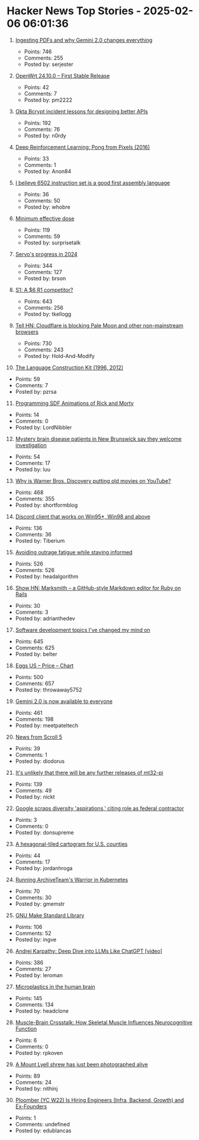 # Hacker News Top Stories - 2025-02-06 06:01:36

1. [Ingesting PDFs and why Gemini 2.0 changes everything](https://www.sergey.fyi/articles/gemini-flash-2)
   - Points: 746
   - Comments: 255
   - Posted by: serjester

2. [OpenWrt 24.10.0 – First Stable Release](https://openwrt.org/releases/24.10/notes-24.10.0)
   - Points: 42
   - Comments: 7
   - Posted by: pm2222

3. [Okta Bcrypt incident lessons for designing better APIs](https://n0rdy.foo/posts/20250121/okta-bcrypt-lessons-for-better-apis/)
   - Points: 192
   - Comments: 76
   - Posted by: n0rdy

4. [Deep Reinforcement Learning: Pong from Pixels (2016)](http://karpathy.github.io/2016/05/31/rl/)
   - Points: 33
   - Comments: 1
   - Posted by: Anon84

5. [I believe 6502 instruction set is a good first assembly language](https://nemanjatrifunovic.substack.com/p/6502-is-a-good-starting-point-for)
   - Points: 36
   - Comments: 50
   - Posted by: whobre

6. [Minimum effective dose](https://winnielim.org/journal/minimum-effective-dose/)
   - Points: 119
   - Comments: 59
   - Posted by: surprisetalk

7. [Servo's progress in 2024](https://servo.org/blog/2025/01/31/servo-in-2024/)
   - Points: 344
   - Comments: 127
   - Posted by: brson

8. [S1: A $6 R1 competitor?](https://timkellogg.me/blog/2025/02/03/s1)
   - Points: 643
   - Comments: 256
   - Posted by: tkellogg

9. [Tell HN: Cloudflare is blocking Pale Moon and other non-mainstream browsers](undefined)
   - Points: 730
   - Comments: 243
   - Posted by: Hold-And-Modify

10. [The Language Construction Kit (1996, 2012)](https://www.zompist.com/kit.html)
   - Points: 59
   - Comments: 7
   - Posted by: pzrsa

11. [Programming SDF Animations of Rick and Morty](https://danielchasehooper.com/posts/code-animated-rick/)
   - Points: 14
   - Comments: 0
   - Posted by: LordNibbler

12. [Mystery brain disease patients in New Brunswick say they welcome investigation](https://www.ctvnews.ca/atlantic/new-brunswick/article/good-first-step-nb-mystery-brain-disease-patients-welcome-new-investigation/)
   - Points: 54
   - Comments: 17
   - Posted by: luu

13. [Why is Warner Bros. Discovery putting old movies on YouTube?](https://tedium.co/2025/02/05/warner-bros-youtube-full-movie-releases/)
   - Points: 468
   - Comments: 355
   - Posted by: shortformblog

14. [Discord client that works on Win95*, Win98 and above](https://github.com/DiscordMessenger/dm)
   - Points: 136
   - Comments: 36
   - Posted by: Tiberium

15. [Avoiding outrage fatigue while staying informed](https://www.scientificamerican.com/podcast/episode/how-to-avoid-outrage-fatigue-and-tune-in-without-burning-out/)
   - Points: 526
   - Comments: 526
   - Posted by: headalgorithm

16. [Show HN: Marksmith – a GitHub-style Markdown editor for Ruby on Rails](https://avohq.io/blog/ruby-on-rails-markdown-editor-marksmith)
   - Points: 30
   - Comments: 3
   - Posted by: adrianthedev

17. [Software development topics I've changed my mind on](https://chriskiehl.com/article/thoughts-after-10-years)
   - Points: 645
   - Comments: 625
   - Posted by: belter

18. [Eggs US – Price – Chart](https://tradingeconomics.com/commodity/eggs-us)
   - Points: 500
   - Comments: 657
   - Posted by: throwaway5752

19. [Gemini 2.0 is now available to everyone](https://blog.google/technology/google-deepmind/gemini-model-updates-february-2025/)
   - Points: 461
   - Comments: 198
   - Posted by: meetpateltech

20. [News from Scroll 5](https://scrollprize.substack.com/p/exciting-news-from-scroll-5)
   - Points: 39
   - Comments: 1
   - Posted by: diodorus

21. [It's unlikely that there will be any further releases of mt32-pi](https://github.com/dwhinham/mt32-pi/blob/075b52809e77420c6e80828825fe42430336b369/README.md)
   - Points: 139
   - Comments: 49
   - Posted by: nickt

22. [Google scraps diversity 'aspirations,' citing role as federal contractor](https://www.cnbc.com/2025/02/05/google-scraps-diversity-aspirations-as-a-federal-contractor.html)
   - Points: 3
   - Comments: 0
   - Posted by: donsupreme

23. [A hexagonal-tiled cartogram for U.S. counties](https://www.jordanroga.com/blog/introducing-a-hexagonal-tiled-cartogram-for-u-s-counties)
   - Points: 44
   - Comments: 17
   - Posted by: jordanhroga

24. [Running ArchiveTeam's Warrior in Kubernetes](https://gabrielsimmer.com/blog/archiveteam-warrior-kubernetes)
   - Points: 70
   - Comments: 30
   - Posted by: gmemstr

25. [GNU Make Standard Library](https://gmsl.jgc.org/)
   - Points: 106
   - Comments: 52
   - Posted by: ingve

26. [Andrej Karpathy: Deep Dive into LLMs Like ChatGPT [video]](https://www.youtube.com/watch?v=7xTGNNLPyMI)
   - Points: 386
   - Comments: 27
   - Posted by: leroman

27. [Microplastics in the human brain](https://www.smithsonianmag.com/smart-news/the-human-brain-may-contain-as-much-as-a-spoons-worth-of-microplastics-new-research-suggests-180985995/)
   - Points: 145
   - Comments: 134
   - Posted by: headclone

28. [Muscle-Brain Crosstalk: How Skeletal Muscle Influences Neurocognitive Function](https://gethealthspan.com/science/article/skeletal-muscle-impact-on-cognitive-health)
   - Points: 6
   - Comments: 0
   - Posted by: rpkoven

29. [A Mount Lyell shrew has just been photographed alive](https://www.sfgate.com/bayarea/article/elusive-california-mammal-photographed-20040772.php)
   - Points: 89
   - Comments: 24
   - Posted by: nithinj

30. [Ploomber (YC W22) Is Hiring Engineers (Infra, Backend, Growth) and Ex-Founders](https://www.ycombinator.com/companies/ploomber/jobs)
   - Points: 1
   - Comments: undefined
   - Posted by: edublancas

